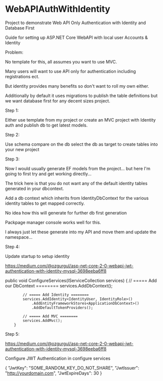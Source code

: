 # WebAPIAuthWithIdentity
Project to demonstrate Web API Only Authentication with Identity and Database First

Guide for setting up ASP.NET Core WebAPI with local user Accounts & Identity

Problem:

No template for this, all assumes you want to use MVC. 

Many users will want to use API only for authentication including registrations ect.

But identity provides many benefits so don't want to roll my own either.

Additionally by default it uses migrations to publish the table definitions but we want database first for any decent sizes project. 

Step 1:

Either use template from my project or create an MVC project with Identity auth and publish db to get latest models.

Step 2:

Use schema compare on the db select the db as target to create tables into your new project

Step 3: 

Now I would usually generate EF models from the project... but here I'm going to first try and get working directly...

The trick here is that you do not want any of the default identity tables generated in your dbcontext. 

Add a db context which inherits from IdentityDbContext for the various identity tables to get mapped correctly. 

No idea how this will generate for further db first generation


Packpage manager console works well for this.

I always just let these generate into my API and move them and update the namespace...

Step 4:

Update startup to setup identity 


https://medium.com/@ozgurgul/asp-net-core-2-0-webapi-jwt-authentication-with-identity-mysql-3698eeba6ff8

 public void ConfigureServices(IServiceCollection services)
        {
            // ===== Add our DbContext ========
            services.AddDbContext<ApplicationDbContext>();
            
            // ===== Add Identity ========
            services.AddIdentity<IdentityUser, IdentityRole>()
                .AddEntityFrameworkStores<ApplicationDbContext>()
                .AddDefaultTokenProviders();

            // ===== Add MVC ========
            services.AddMvc();
        }
		

Step 5:

https://medium.com/@ozgurgul/asp-net-core-2-0-webapi-jwt-authentication-with-identity-mysql-3698eeba6ff8

Configure JWT Authentication in configure services


{
  "JwtKey": "SOME_RANDOM_KEY_DO_NOT_SHARE",
  "JwtIssuer": "http://yourdomain.com",
  "JwtExpireDays": 30
}

